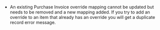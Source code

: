 - An existing Purchase Invoice override mapping cannot be updated but needs to be removed and a new mapping added. If you try to add an override to an item that already has an override you will get a duplicate record error message.